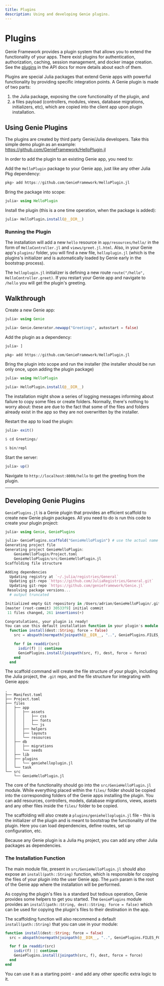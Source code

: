 ```yaml
---
title: Plugins
description: Using and developing Genie plugins.
---
```


# Plugins

Genie Framework provides a plugin system that allows you to extend the functionality of your apps. There exist plugins for authentication, authorization, caching, session management, and docker image creation. See the [plugins](/framework/genie.jl/api) in the API docs for more details about each of them.

Plugins are special Julia packages that extend Genie apps with powerful functionality by providing specific integration points. A Genie plugin is made of two parts:

1. the Julia package, exposing the core functionality of the plugin, and
2. a files payload (controllers, modules, views, database migrations, initializers, etc), which are copied into the client app upon plugin installation.

## Using Genie Plugins

The plugins are created by third party Genie/Julia developers. Take this simple demo plugin as an example: <https://github.com/GenieFramework/HelloPlugin.jl>

In order to add the plugin to an existing Genie app, you need to:

Add the `HelloPlugin` package to your Genie app, just like any other Julia Pkg dependency:
```julia
pkg> add https://github.com/GenieFramework/HelloPlugin.jl
```

Bring the package into scope:
```julia
julia> using HelloPlugin
```

Install the plugin (this is a one time operation, when the package is added):
```julia
julia> HelloPlugin.install(@__DIR__)
```

### Running the Plugin

The installation will add a new `hello` resource in `app/resources/hello/` in the form of `HelloController.jl` and `views/greet.jl.html`. Also, in your Genie app's `plugins/` folder, you will find a new file, `helloplugin.jl` (which is the plugins's initializer and is automatically loaded by Genie early in the bootstrap process).

The `helloplugin.jl` initializer is defining a new route `route("/hello", HelloController.greet)`. If you restart your Genie app and navigate to `/hello` you will get the plugin's greeting.

## Walkthrough

Create a new Genie app:

```julia
julia> using Genie

julia> Genie.Generator.newapp("Greetings", autostart = false)
```

Add the plugin as a dependency:

```julia
julia> ]

pkg> add https://github.com/GenieFramework/HelloPlugin.jl
```

Bring the plugin into scope and run the installer (the installer should be run only once, upon adding the plugin package)

```julia
julia> using HelloPlugin

julia> HelloPlugin.install(@__DIR__)
```

The installation might show a series of logging messages informing about failure to copy some files or create folders. Normally, there's nothing to worry about: these are due to the fact that some of the files and folders already exist in the app so they are not overwritten by the installer.

Restart the app to load the plugin:

```julia
julia> exit()

$ cd Greetings/

$ bin/repl
```

Start the server:

```julia
julia> up()
```

Navigate to `http://localhost:8000/hello` to get the greeting from the plugin.

---

## Developing Genie Plugins

`GeniePlugins.jl` is a Genie plugin that provides an efficient scaffold to create new Genie plugin packages. All you need to do is run this code to create your plugin project:

```julia
julia> using Genie, GeniePlugins

julia> GeniePlugins.scaffold("GenieHelloPlugin") # use the actual name of your plugin
Generating project file
Generating project GenieHelloPlugin:
    GenieHelloPlugin/Project.toml
    GenieHelloPlugin/src/GenieHelloPlugin.jl
Scaffolding file structure

Adding dependencies
  Updating registry at `~/.julia/registries/General`
  Updating git-repo `https://github.com/JuliaRegistries/General.git`
  Updating git-repo `https://github.com/genieframework/Genie.jl`
 Resolving package versions...
  # output truncated

Initialized empty Git repository in /Users/adrian/GenieHelloPlugin/.git/
[master (root-commit) 30533f9] initial commit
 11 files changed, 261 insertions(+)

Congratulations, your plugin is ready!
You can use this default installation function in your plugin's module:
  function install(dest::String; force = false)
    src = abspath(normpath(joinpath(@__DIR__, "..", GeniePlugins.FILES_FOLDER)))

    for f in readdir(src)
      isdir(f) || continue
      GeniePlugins.install(joinpath(src, f), dest, force = force)
    end
  end
```

The scaffold command will create the file structure of your plugin, including the Julia project, the `.git` repo, and the file structure for integrating with Genie apps:

```
.
├── Manifest.toml
├── Project.toml
├── files
│   ├── app
│   │   ├── assets
│   │   │   ├── css
│   │   │   ├── fonts
│   │   │   └── js
│   │   ├── helpers
│   │   ├── layouts
│   │   └── resources
│   ├── db
│   │   ├── migrations
│   │   └── seeds
│   ├── lib
│   ├── plugins
│   │   └── geniehelloplugin.jl
│   └── task
└── src
    └── GenieHelloPlugin.jl
```

The core of the functionality should go into the `src/GenieHelloPlugin.jl` module. While everything placed within the `files/` folder should be copied into the corresponding folders of the Genie apps installing the plugin. You can add resources, controllers, models, database migrations, views, assets and any other files inside the `files/` folder to be copied.

The scaffolding will also create a `plugins/geniehelloplugin.jl` file - this is the initializer of the plugin and is meant to bootstrap the functionality of the plugin. Here you can load dependencies, define routes, set up configuration, etc.

Because any Genie plugin is a Julia `Pkg` project, you can add any other Julia packages as dependencies.

### The Installation Function

The main module file, present in `src/GenieHelloPlugin.jl` should also expose an `install(path::String)` function, which is responsible for copying the files of your plugin into the user Genie app. The `path` param is the root of the Genie app where the installation will be performed.

As copying the plugin's files is a standard but tedious operation, Genie provides some helpers to get you started. The `GeniePlugins` module provides an `install(path::String, dest::String; force = false)` which can be used for copying the plugin's files to their destination in the app.

The scaffolding function will also recommend a default `install(path::String)` that you can use in your module:

```julia
function install(dest::String; force = false)
  src = abspath(normpath(joinpath(@__DIR__, "..", GeniePlugins.FILES_FOLDER)))

  for f in readdir(src)
    isdir(f) || continue
    GeniePlugins.install(joinpath(src, f), dest, force = force)
  end
end
```

You can use it as a starting point - and add any other specific extra logic to it.
